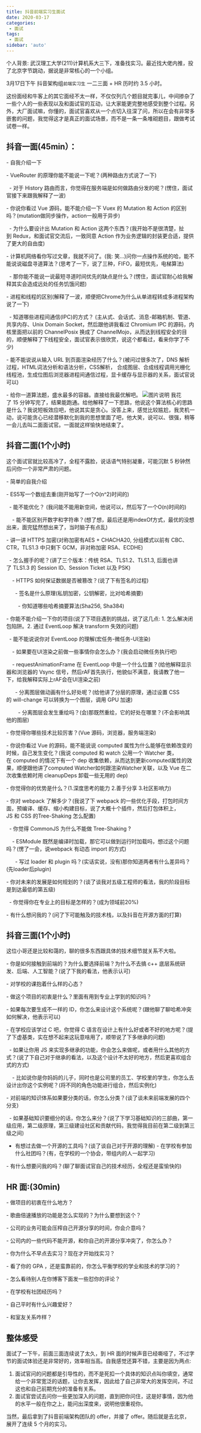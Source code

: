 ```yaml
---
title: 抖音前端实习生面试
date: 2020-03-17
categories: 
 - 面试
tags:
 - 面试
sidebar: 'auto'
---
```

个人背景: 武汉理工大学(211)计算机系大三下，准备找实习。最近找大佬内推，投了北京字节跳动，据说是非常核心的一个小组。

3月17日下午 抖音架构组`前端实习生` 一二三面 + HR 历时约 3.5 小时。

这份面经和牛客上的其它面经不太一样，不仅仅列几个题目就完事儿，中间掺杂了一些个人的一些表现以及和面试官的互动，让大家能更完整地感受到整个过程。另外，大厂面试嘛，你懂的，面试官喜欢从一个点切入往深了问，所以在会有非常多嵌套的问题，我觉得这才是真正的面试场景，而不是一条一条堆砌题目，跟做考试试卷一样。

## 抖音一面(45min）：

- 自我介绍一下

- VueRouter 的原理你能不能说一下呢？(两种路由方式说了一下)

  - 对于 History 路由而言，你觉得在服务端是如何做路由分发的呢？(愣住，面试官接下来跟我解释了一波)

- 你说你看过 Vue 源码，能不能介绍一下 Vuex 的 Mutation 和 Action 的区别吗？(mutation做同步操作，action一般用于异步)

  - 为什么要设计出 Mutation 和 Action 这两个东西？(我开始不是很清楚，扯到 Redux，和面试官交流后，一致同意 Action 作为业务逻辑的封装更合适，提供了更大的自由度)

- 计算机网络看你写过文章，我就不问了。(我: 笑...)问你一点操作系统的哈，能不能说说磁盘寻道算法？(思考了一下，说了三种，FIFO，最短优先，电梯算法)

  - 那你能不能说一说最短寻道时间优先的缺点是什么？(愣住，面试官耐心给我解释其实会造成远处的任务饥饿问题)

- 进程和线程的区别(解释了一波，顺便把Chrome为什么从单进程转成多进程架构说了一下)

  - 知道哪些进程间通信(IPC)的方式？ (主从式、会话式、消息-邮箱机制、管道、共享内存、Unix Domain Socket，然后跟他讲我看过 Chromium IPC 的源码，内核里面把以前的 ChannelPosix 换成了 ChannelMojo，从而达到线程安全的目的，顺便解释了下线程安全，面试官表示很欣赏，说这个都看过，看来你学了不少)

- 能不能说说从输入 URL 到页面渲染经历了什么？(被问过很多次了，DNS 解析过程，HTML词法分析和语法分析，CSS解析，
  合成图层、合成线程调用光栅化线程池，生成位图后浏览器进程间通信过程，显卡缓存与显示器的关系，面试官说可以)

- 给你一道算法题，盛水最多的容器。直接给我最优解吧。
![图片说明](https://uploadfiles.nowcoder.com/images/20200318/247940667_1584492939154_BFC7365AD4D51DF16760D1EF516C48BF "图片标题") 
我花了 15 分钟写完了，结果能跑通。给他解释了一下思路，他说这个算法核心的思路是什么？我说短板效应吧，他说其实是贪心。没答上来，感觉比较尴尬，我灵机一动，说可能贪心已经潜移默化到我的思想里面了吧，他大笑，说可以、很强，稍等一会儿去叫二面面试官。一面就这样愉快地结束了。

## 抖音二面(1个小时)

这个面试官就比较高冷了，全程不露脸，说话语气特别凝重，可能沉默 5 秒钟然后问你一个非常严肃的问题。

- 简单的自我介绍

- ES5写一个数组去重(刚开始写了一个O(n^2)时间的)

  - 能不能优化？ (我问能不能用新空间，他说可以，然后写了一个O(n)时间的)

    - 能不能区别开数字和字符串？(想了想，最后还是用indexOf方式，最优的没想出来，面完猛然想出来了，当时脑子有点乱)

- 讲一讲 HTTPS 加密(对称加密有AES + CHACHA20, 分组模式以前有 CBC、CTR，TLS1.3 中只剩下 GCM，非对称加密 RSA、ECDHE)

  - 怎么握手的呢？(讲了三个版本：传统 RSA、TLS1.2、TLS1.3, 后面也讲了 TLS1.3 的 Session ID、Session Ticket 以及 PSK)

    - HTTPS 如何保证数据是否被篡改？(说了下有签名的过程)

      - 签名是什么原理(私钥加密，公钥解密，比对哈希摘要)

        - 你知道哪些哈希摘要算法(Sha256, Sha384)

- 你能不能介绍一下你的项目(说了下项目遇到的挑战，说了这几点: 1. 怎么解决闭包陷阱。2. 通过 EventLoop 解决 transform 失效的问题)

  - 能不能说说你对 EventLoop 的理解(宏任务-微任务-UI渲染)

    - 如果要在UI渲染之前做一些事情你会怎么办？(我会启动微任务执行吧)

    - requestAnimationFrame 在 EventLoop 中是一个什么位置？(给他解释显示器和浏览器的 Vsync 信号，然后rAF首先执行，他貌似不满意，我请教了他一下，给我解释实际上rAF会在UI渲染之前)

      - 分离图层做动画有什么好处呢？(给他讲了分层的原理，通过设置 CSS 的 will-change 可以转换为一个图层，调用 GPU 加速)

        - 分离图层会发生重绘吗？(会)那既然重绘，它的好处在哪里？(不会影响其他的图层)

- 你觉得你哪些技术比较厉害？(Vue 源码，浏览器，服务端渲染)

- 你说你看过 Vue 的源码，能不能说说 computed 属性为什么能够在依赖改变的时候，自己发生变化？(我说 computed 和 watch 公用一个 Watcher 类，在 computed 的情况下有一个 dep 收集依赖，从而达到更新computed属性的效果，顺便跟他讲了computed Watcher如何跟渲染Watcher关联，以及 Vue 在二次收集依赖时用 cleanupDeps 卸载一些无用的 dep) 

- 你觉得你的优势是什么？(1.深度思考的能力 2.善于分享 3.社区影响力)

- 你对 webpack 了解多少？(我说了下 webpack 的一些优化手段，打包时间方面，预编译、缓存、缩小构建目标，说了大概十个插件，然后打包体积上，JS 和 CSS 的Tree-Shaking 怎么配置)

  - 你觉得 CommonJS 为什么不能做 Tree-Shaking ?

    - ESModule 既然是编译时加载，那它可以做到运行时加载吗，想过这个问题吗？(愣了一会，说webpack 有动态 import 的方式)

      - 写过 loader 和 plugin 吗？(实话实说，没有)那你知道两者有什么差异吗？(先loader后plugin)

- 你对未来的发展是如何规划的？(谈了谈我对五级工程师的看法，我的阶段目标是到达最低的第五级)

  - 你觉得你在专业上的目标是怎样的？(成为领域前20%)

- 有什么想问我的？(问了下可能触及的技术栈，以及抖音在开源方面的打算)

## 抖音三面(1个小时)

这位小哥还是比较和蔼的，聊的很多东西跟具体的技术细节就关系不大啦。

- 你是如何接触到前端的？为什么要选择前端？为什么不去搞 c++ 底层系统研发、后端、人工智能？(说了下我的看法，他表示认可)

- 对学校的课抱着什么样的心态？

- 做这个项目的初衷是什么？里面有用到专业上学到的知识吗？

- 如果每次要生成不一样的 ID，你怎么来设计这个系统呢？(跟他聊了聊哈希冲突如何解决，他表示可以)

- 在学校应该学过 C 吧，你觉得 C 语言在设计上有什么好或者不好的地方呢？(提了下虚基类，实在想不起来这玩意啥用了，顺带说了下多继承的问题)

  - 如果让你用 JS 来实现多继承的功能，你会怎么来做呢，或者用什么其他的方式？(说了下自己对于继承的看法，以及这个设计不太好的地方，然后更喜欢组合式的方式)

    - 比如说你是你妈妈的儿子，同时也是公司里的员工、学校里的学生，你怎么去设计出你这个实例呢？(将不同的角色功能进行组合，然后实例化)

- 对前端的知识体系如果要分类的话，你怎么分类？(谈了谈未来前端发展的四个分支)

  - 如果基础知识要细分的话，你怎么来分？(说了下学习基础知识的三部曲，第一级应用，第二级原理，第三级建设社区和贡献代码，我觉得我目前在第二级到第三级之间)
- 有想过去做一个开源的工具吗？(谈了谈自己对于开源的理解)
- 在学校有参加什么社团吗？(有，在学校的一个协会，带组内的人一起学习)

- 有什么想要问我的吗？(聊了聊面试官自己的技术经历，全程还是蛮愉快的)

## HR 面:(30min)

- 做项目的初衷在什么地方？

- 歌曲倍速播放的功能是怎么实现的？为什么要想到这个？

- 公司的业务可能会压榨自己开源分享的时间，你会介意吗？

- 公司内的一些代码不能开源，和你自己的开源分享冲突了，你怎么办？

- 你为什么不早点去实习？现在才开始找实习？

- 看了你的 GPA ，还是蛮靠前的，你怎么平衡学校的学业和技术的学习的？

- 怎么看待别人在你博客下面发一些怼你的评论？

- 在学校有社团经历吗？

- 自己平时有什么兴趣爱好？

- 和室友关系咋样？

## 整体感受
面试了一下午，前面三面连续说了太久，到 HR 面的时候声音已经嘶哑了，不过字节的面试体验还是非常好的，效率相当高。自我感觉还算不错，主要是因为两点:
1. 面试官问的问题都是引导性的，而不是死扣一个具体的知识点叫你填空，通常给一个非常宽泛的话题，让你去发挥，因此给了自己非常大的发挥空间，不过这也和自己前期充分的准备有关系。
2. 面试官尝试去问你一些更加深入的问题，直到把你问住，这是好事情，因为他的水平一般在你之上，能问出深度来，说明他很重视你。

当然，最后拿到了抖音前端架构团队的 offer，并接了 offer。随后就是去北京，展开了连续 5 个月的实习。
